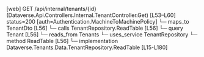 [web] GET /api/internal/tenants/{id}  (Dataverse.Api.Controllers.Internal.TenantController.Get)  [L53–L60] status=200 [auth=Authentication.MachineToMachinePolicy]
  └─ maps_to TenantDto [L56]
  └─ calls TenantRepository.ReadTable [L56]
  └─ query Tenant [L56]
    └─ reads_from Tenants
  └─ uses_service TenantRepository
    └─ method ReadTable [L56]
      └─ implementation Dataverse.Tenants.Data.TenantRepository.ReadTable [L15-L180]

